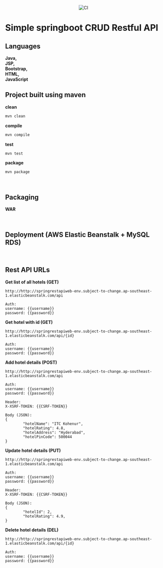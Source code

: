<p align="center"><img src="https://github.com/ManojCSE17/spring-rest-api-web/workflows/CICD%20pipeline/badge.svg?branch=master&event=push" alt="CI" /></p>

# Simple springboot CRUD Restful API

## Languages
<b>
Java,<br>
JSP,<br>
Bootstrap,<br>
HTML,<br>
JavaScript
</b>

<br>

## Project built using maven 

<b>clean</b><br/>

```cmd
mvn clean
```

<b>compile</b><br>

```cmd
mvn compile
```

<b>test</b><br>

```cmd
mvn test
```

<b>package</b><br>

```cmd
mvn package
```

<br>

## Packaging
<b>WAR</b>

<br>

## Deployment (AWS Elastic Beanstalk + MySQL RDS)

<br>

## Rest API URLs 

<b>Get list of all hotels (GET)</b><br/>

```
http://http://springrestapiweb-env.subject-to-change.ap-southeast-1.elasticbeanstalk.com/api

Auth:
username: {{username}}
password: {{password}}
```

<b>Get hotel with id (GET)</b><br/>

```
http://http://springrestapiweb-env.subject-to-change.ap-southeast-1.elasticbeanstalk.com/api/{id}

Auth:
username: {{username}}
password: {{password}}
```

<b>Add hotel details (POST)</b><br/>

```
http://http://springrestapiweb-env.subject-to-change.ap-southeast-1.elasticbeanstalk.com/api

Auth:
username: {{username}}
password: {{password}}

Header:
X-XSRF-TOKEN: {{CSRF-TOKEN}}

Body (JSON):
{
        "hotelName": "ITC Kohenur",
        "hotelRating": 4.8,
        "hotelAddress": "Hyderabad",
        "hotelPinCode": 500044
}
```

<b>Update hotel details (PUT)</b><br/>

```
http://http://springrestapiweb-env.subject-to-change.ap-southeast-1.elasticbeanstalk.com/api

Auth:
username: {{username}}
password: {{password}}

Header:
X-XSRF-TOKEN: {{CSRF-TOKEN}}

Body (JSON):
{
        "hotelId": 2,
        "hotelRating": 4.9,
}
```

<b>Delete hotel details (DEL)</b><br/>

```
http://http://springrestapiweb-env.subject-to-change.ap-southeast-1.elasticbeanstalk.com/api/{id}

Auth:
username: {{username}}
password: {{password}}
```
